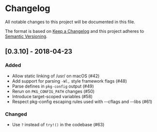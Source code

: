 # Changelog

All notable changes to this project will be documented in this file.

The format is based on [Keep a Changelog](http://keepachangelog.com/en/1.0.0/)
and this project adheres to [Semantic Versioning](http://semver.org/spec/v2.0.0.html).

## [0.3.10] - 2018-04-23

### Added
- Allow static linking of /usr/ on macOS (#42)
- Add support for parsing `-Wl,` style framework flags (#48)
- Parse defines in `pkg-config` output (#49)
- Rerun on `PKG_CONFIG_PATH` changes (#50)
- Introduce target-scoped variables (#58)
- Respect pkg-config escaping rules used with --cflags and --libs (#61)

### Changed
- Use `?` instead of `try!()` in the codebase (#63)
